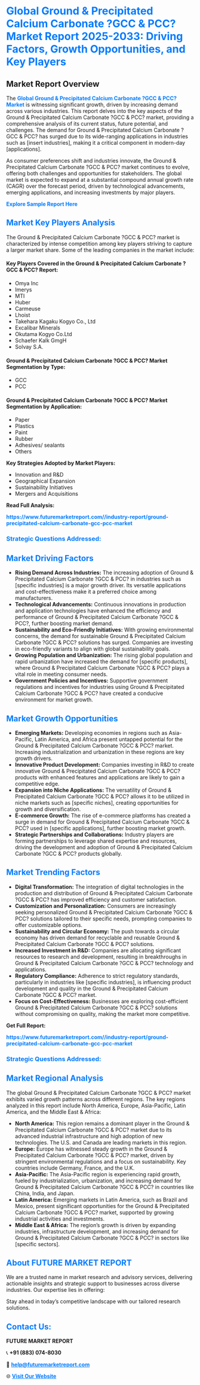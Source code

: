 <h1 style="color: #007BFF;">Global Ground & Precipitated Calcium Carbonate ?GCC & PCC? Market Report 2025-2033: Driving Factors, Growth Opportunities, and Key Players</h1>

<section id="overview">
<h2>Market Report Overview</h2>
<p>The <a href="https://www.futuremarketreport.com//industry-report/ground-precipitated-calcium-carbonate-gcc-pcc-market" style="color: #007BFF; text-decoration: none;"><strong>Global Ground & Precipitated Calcium Carbonate ?GCC & PCC? Market</strong></a> is witnessing significant growth, driven by increasing demand across various industries. This report delves into the key aspects of the Ground & Precipitated Calcium Carbonate ?GCC & PCC? market, providing a comprehensive analysis of its current status, future potential, and challenges. The demand for Ground & Precipitated Calcium Carbonate ?GCC & PCC? has surged due to its wide-ranging applications in industries such as [insert industries], making it a critical component in modern-day [applications].</p>
<p>As consumer preferences shift and industries innovate, the Ground & Precipitated Calcium Carbonate ?GCC & PCC? market continues to evolve, offering both challenges and opportunities for stakeholders. The global market is expected to expand at a substantial compound annual growth rate (CAGR) over the forecast period, driven by technological advancements, emerging applications, and increasing investments by major players.</p>
</section>

<section id="overview">
<p><a href="https://www.futuremarketreport.com//request-sample/reportId=52907" style="color: #007BFF; text-decoration: none;"><strong>Explore Sample Report Here</strong></a></p>
</section>

<section id="key-players">
<h2 style="color: #007BFF;">Market Key Players Analysis</h2>
<p>The Ground & Precipitated Calcium Carbonate ?GCC & PCC? market is characterized by intense competition among key players striving to capture a larger market share. Some of the leading companies in the market include:</p>
<h4>Key Players Covered in the Ground & Precipitated Calcium Carbonate ?GCC & PCC? Report:</h4>
<ul><li>Omya Inc</li><li>Imerys</li><li>MTI</li><li>Huber</li><li>Carmeuse</li><li>Lhoist</li><li>Takehara Kagaku Kogyo Co., Ltd</li><li>Excalibar Minerals</li><li>Okutama Kogyo Co.Ltd</li><li>Schaefer Kalk GmgH</li><li>Solvay S.A.</li></ul>
<h4>Ground & Precipitated Calcium Carbonate ?GCC & PCC? Market Segmentation by Type:</h4>
<ul><li>GCC</li><li>PCC</li></ul>

<h4>Ground & Precipitated Calcium Carbonate ?GCC & PCC? Market Segmentation by Application:</h4>
<ul><li>Paper</li><li>Plastics</li><li>Paint</li><li>Rubber</li><li>Adhesives/ sealants</li><li>Others</li></ul>
<p><strong>Key Strategies Adopted by Market Players:</strong></p>
<ul>
<li>Innovation and R&D</li>
<li>Geographical Expansion</li>
<li>Sustainability Initiatives</li>
<li>Mergers and Acquisitions</li>
</ul>
</section>

<section>
<p><strong>Read Full Analysis: </strong></p><a href="https://www.futuremarketreport.com//industry-report/ground-precipitated-calcium-carbonate-gcc-pcc-market" style="color: #007BFF; text-decoration: none;"><strong>https://www.futuremarketreport.com//industry-report/ground-precipitated-calcium-carbonate-gcc-pcc-market</strong></a>
<h3 style="color: #007BFF;">Strategic Questions Addressed:</h3>
</section>

<section id="driving-factors">
<h2 style="color: #007BFF;">Market Driving Factors</h2>
<ul>
<li><strong>Rising Demand Across Industries:</strong> The increasing adoption of Ground & Precipitated Calcium Carbonate ?GCC & PCC? in industries such as [specific industries] is a major growth driver. Its versatile applications and cost-effectiveness make it a preferred choice among manufacturers.</li>
<li><strong>Technological Advancements:</strong> Continuous innovations in production and application technologies have enhanced the efficiency and performance of Ground & Precipitated Calcium Carbonate ?GCC & PCC?, further boosting market demand.</li>
<li><strong>Sustainability and Eco-Friendly Initiatives:</strong> With growing environmental concerns, the demand for sustainable Ground & Precipitated Calcium Carbonate ?GCC & PCC? solutions has surged. Companies are investing in eco-friendly variants to align with global sustainability goals.</li>
<li><strong>Growing Population and Urbanization:</strong> The rising global population and rapid urbanization have increased the demand for [specific products], where Ground & Precipitated Calcium Carbonate ?GCC & PCC? plays a vital role in meeting consumer needs.</li>
<li><strong>Government Policies and Incentives:</strong> Supportive government regulations and incentives for industries using Ground & Precipitated Calcium Carbonate ?GCC & PCC? have created a conducive environment for market growth.</li>
</ul>
</section>

<section id="growth-opportunities">
<h2 style="color: #007BFF;">Market Growth Opportunities</h2>
<ul>
<li><strong>Emerging Markets:</strong> Developing economies in regions such as Asia-Pacific, Latin America, and Africa present untapped potential for the Ground & Precipitated Calcium Carbonate ?GCC & PCC? market. Increasing industrialization and urbanization in these regions are key growth drivers.</li>
<li><strong>Innovative Product Development:</strong> Companies investing in R&D to create innovative Ground & Precipitated Calcium Carbonate ?GCC & PCC? products with enhanced features and applications are likely to gain a competitive edge.</li>
<li><strong>Expansion into Niche Applications:</strong> The versatility of Ground & Precipitated Calcium Carbonate ?GCC & PCC? allows it to be utilized in niche markets such as [specific niches], creating opportunities for growth and diversification.</li>
<li><strong>E-commerce Growth:</strong> The rise of e-commerce platforms has created a surge in demand for Ground & Precipitated Calcium Carbonate ?GCC & PCC? used in [specific applications], further boosting market growth.</li>
<li><strong>Strategic Partnerships and Collaborations:</strong> Industry players are forming partnerships to leverage shared expertise and resources, driving the development and adoption of Ground & Precipitated Calcium Carbonate ?GCC & PCC? products globally.</li>
</ul>
</section>

<section id="trending-factors">
<h2 style="color: #007BFF;">Market Trending Factors</h2>
<ul>
<li><strong>Digital Transformation:</strong> The integration of digital technologies in the production and distribution of Ground & Precipitated Calcium Carbonate ?GCC & PCC? has improved efficiency and customer satisfaction.</li>
<li><strong>Customization and Personalization:</strong> Consumers are increasingly seeking personalized Ground & Precipitated Calcium Carbonate ?GCC & PCC? solutions tailored to their specific needs, prompting companies to offer customizable options.</li>
<li><strong>Sustainability and Circular Economy:</strong> The push towards a circular economy has driven demand for recyclable and reusable Ground & Precipitated Calcium Carbonate ?GCC & PCC? solutions.</li>
<li><strong>Increased Investment in R&D:</strong> Companies are allocating significant resources to research and development, resulting in breakthroughs in Ground & Precipitated Calcium Carbonate ?GCC & PCC? technology and applications.</li>
<li><strong>Regulatory Compliance:</strong> Adherence to strict regulatory standards, particularly in industries like [specific industries], is influencing product development and quality in the Ground & Precipitated Calcium Carbonate ?GCC & PCC? market.</li>
<li><strong>Focus on Cost-Effectiveness:</strong> Businesses are exploring cost-efficient Ground & Precipitated Calcium Carbonate ?GCC & PCC? solutions without compromising on quality, making the market more competitive.</li>
</ul>
</section>

<section>
<p><strong>Get Full Report: </strong></p><a href="https://www.futuremarketreport.com//industry-report/ground-precipitated-calcium-carbonate-gcc-pcc-market" style="color: #007BFF; text-decoration: none;"><strong>https://www.futuremarketreport.com//industry-report/ground-precipitated-calcium-carbonate-gcc-pcc-market</strong></a>
<h3 style="color: #007BFF;">Strategic Questions Addressed:</h3>
</section>


<section id="regional-analysis">
<h2 style="color: #007BFF;">Market Regional Analysis</h2>
<p>The global Ground & Precipitated Calcium Carbonate ?GCC & PCC? market exhibits varied growth patterns across different regions. The key regions analyzed in this report include North America, Europe, Asia-Pacific, Latin America, and the Middle East & Africa:</p>
<ul>
<li><strong>North America:</strong> This region remains a dominant player in the Ground & Precipitated Calcium Carbonate ?GCC & PCC? market due to its advanced industrial infrastructure and high adoption of new technologies. The U.S. and Canada are leading markets in this region.</li>
<li><strong>Europe:</strong> Europe has witnessed steady growth in the Ground & Precipitated Calcium Carbonate ?GCC & PCC? market, driven by stringent environmental regulations and a focus on sustainability. Key countries include Germany, France, and the U.K.</li>
<li><strong>Asia-Pacific:</strong> The Asia-Pacific region is experiencing rapid growth, fueled by industrialization, urbanization, and increasing demand for Ground & Precipitated Calcium Carbonate ?GCC & PCC? in countries like China, India, and Japan.</li>
<li><strong>Latin America:</strong> Emerging markets in Latin America, such as Brazil and Mexico, present significant opportunities for the Ground & Precipitated Calcium Carbonate ?GCC & PCC? market, supported by growing industrial activities and investments.</li>
<li><strong>Middle East & Africa:</strong> The region’s growth is driven by expanding industries, infrastructure development, and increasing demand for Ground & Precipitated Calcium Carbonate ?GCC & PCC? in sectors like [specific sectors].</li>
</ul>
</section>

<footer>
<h2 style="color: #007BFF;">About FUTURE MARKET REPORT</h2>
<p>We are a trusted name in market research and advisory services, delivering actionable insights and strategic support to businesses across diverse industries. Our expertise lies in offering:</p>

<p>Stay ahead in today’s competitive landscape with our tailored research solutions.</p>

<h2 style="color: #007BFF;">Contact Us:</h2>
<p><strong>FUTURE MARKET REPORT</strong></p>
<p>📞 <strong>+91 (883) 074-8030</strong></p>
<p>📧 <strong><a href="mailto:help@futuremarketreport.com" style="color: #007BFF;">help@futuremarketreport.com</a></strong></p>
<p>🌐 <strong><a href="https://www.futuremarketreport.com/" style="color: #007BFF;">Visit Our Website</a></strong></p>
</footer>